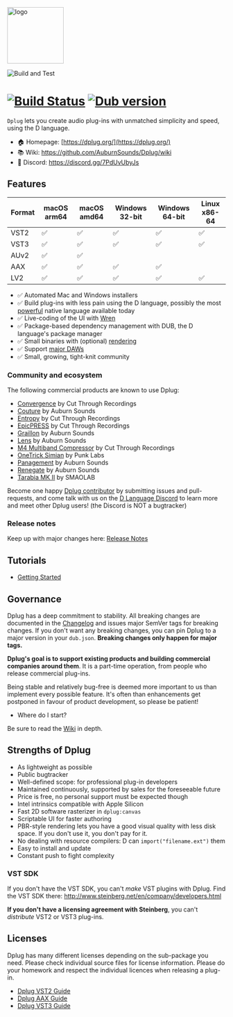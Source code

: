 <img alt="logo" src="https://cdn.rawgit.com/AuburnSounds/dplug/master/tools/dplug-logos/logo-coloured-on-transparent.png" width="130">

![Build and Test](https://github.com/AuburnSounds/Dplug/workflows/ci/badge.svg)
# [![Build Status](https://travis-ci.com/AuburnSounds/Dplug.svg?branch=master)](https://travis-ci.com/AuburnSounds/Dplug) <a href="https://code.dlang.org/packages/dplug" title="Go to dplug"><img src="https://img.shields.io/dub/v/dplug.svg" alt="Dub version"></a>

`Dplug` lets you create audio plug-ins with unmatched simplicity and speed, using the D language.

- 🏠 Homepage: [https://dplug.org/](https://dplug.org/)
- 📚 Wiki: https://github.com/AuburnSounds/Dplug/wiki
- 💬 Discord: https://discord.gg/7PdUvUbyJs

## Features

|  Format | macOS arm64 | macOS amd64  | Windows 32-bit | Windows 64-bit | Linux x86-64 | 
|---------|-------------|--------------|----------------|----------------|--------------|
| VST2    | ✅         | ✅          | ✅            | ✅            | ✅          | 
| VST3    | ✅         | ✅          | ✅            | ✅            | ✅          | 
| AUv2    | ✅         | ✅          |                |                |              |
| AAX     | ✅          | ✅          | ✅             | ✅            |              |
| LV2     | ✅         | ✅          | ✅            | ✅            | ✅          | 


- ✅ Automated Mac and Windows installers
- ✅ Build plug-ins with less pain using the D language, possibly the most [powerful](https://dlang.org/orgs-using-d.html) native language available today
- ✅ Live-coding of the UI with [Wren](https://wren.io/)
- ✅ Package-based dependency management with DUB, the D language's package manager
- ✅ Small binaries with (optional) [rendering](http://www.auburnsounds.com/blog/2016-09-16_PBR-for-Audio-Software-Interfaces.html)
- ✅ Support [major DAWs](https://github.com/AuburnSounds/Dplug/wiki/Host-Support)
- ✅ Small, growing, tight-knit community


### Community and ecosystem

The following commercial products are known to use Dplug:

- [Convergence](https://www.cutthroughrecordings.com/product/Convergence) by Cut Through Recordings
- [Couture](https://www.auburnsounds.com/products/Couture.html) by Auburn Sounds
- [Entropy](https://www.cutthroughrecordings.com/product/Entropy_II_-_Enhanced_Stereo_Delay) by Cut Through Recordings
- [EpicPRESS](https://www.cutthroughrecordings.com/product/EpicPRESS) by Cut Through Recordings
- [Graillon](https://www.auburnsounds.com/products/Graillon.html) by Auburn Sounds
- [Lens](https://www.auburnsounds.com/products/Lens.html) by Auburn Sounds
- [M4 Multiband Compressor](https://www.cutthroughrecordings.com/product/M4_Multiband_Compressor) by Cut Through Recordings
- [OneTrick Simian](https://punklabs.com/ot-simian) by Punk Labs 
- [Panagement](https://www.auburnsounds.com/products/Panagement.html) by Auburn Sounds
- [Renegate](https://www.auburnsounds.com/products/Renegate.html) by Auburn Sounds
- [Tarabia MK II](https://smaolab.org/product/tarabiamk2/) by SMAOLAB

Become one happy [Dplug contributor](https://github.com/AuburnSounds/Dplug/graphs/contributors) by submitting issues and pull-requests, and come talk with us on the [D Language Discord](https://discord.gg/QZtGZUw) to learn more and meet other Dplug users! (the Discord is NOT a bugtracker)



### Release notes

Keep up with major changes here: [Release Notes](https://github.com/AuburnSounds/Dplug/wiki/Release-notes)


## Tutorials

- [Getting Started](https://github.com/AuburnSounds/Dplug/wiki/Getting-Started)


## Governance

Dplug has a deep commitment to stability. All breaking changes are documented in the [Changelog](https://github.com/AuburnSounds/Dplug/wiki/) and issues major SemVer tags for breaking changes. If you don't want any breaking changes, you can pin Dplug to a major version in your `dub.json`. **Breaking changes only happen for major tags.**


**Dplug's goal is to support existing products and building commercial companies around them**. 
It is a part-time operation, from people who release commercial plug-ins.

Being stable and relatively bug-free is deemed more important to us than implement every possible feature. It's often than enhancements get postponed in favour of product development, so please be patient!


- Where do I start?

Be sure to read the [Wiki](https://github.com/AuburnSounds/Dplug/wiki/) in depth.


## Strengths of Dplug

  - As lightweight as possible
  - Public bugtracker
  - Well-defined scope: for professional plug-in developers
  - Maintained continuously, supported by sales for the foreseeable future
  - Price is free, no personal support must be expected though
  - Intel intrinsics compatible with Apple Silicon
  - Fast 2D software rasterizer in `dplug:canvas`
  - Scriptable UI for faster authoring
  - PBR-style rendering lets you have a good visual quality with less disk space. If you don't use it, you don't pay for it.
  - No dealing with resource compilers: D can `import("filename.ext")` them
  - Easy to install and update
  - Constant push to fight complexity


### VST SDK

If you don't have the VST SDK, you can't _make_ VST plugins with Dplug.
Find the VST SDK there: http://www.steinberg.net/en/company/developers.html

**If you don't have a licensing agreement with Steinberg**, you can't _distribute_ VST2 or VST3 plug-ins.


## Licenses

Dplug has many different licenses depending on the sub-package you need.
Please check individual source files for license information.
Please do your homework and respect the individual licences when releasing a plug-in.

- [Dplug VST2 Guide](https://github.com/AuburnSounds/Dplug/wiki/Dplug-VST2-Guide)
- [Dplug AAX Guide](https://github.com/AuburnSounds/Dplug/wiki/Dplug-AAX-Guide)
- [Dplug VST3 Guide](https://github.com/AuburnSounds/Dplug/wiki/Dplug-VST3-Guide)

